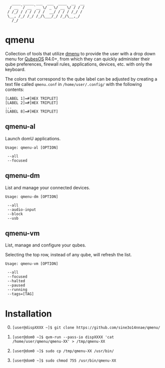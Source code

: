 ```
   ____ _____ ___  ___  ____  __  __
  / __ `/ __ `__ \/ _ \/ __ \/ / / /
 / /_/ / / / / / /  __/ / / / /_/ /
 \__, /_/ /_/ /_/\___/_/ /_/\__,_/
   /_/
```

# qmenu
Collection of tools that utilize
[dmenu](https://tools.suckless.org/dmenu/) to provide the user with a
drop down menu for [QubesOS](https://qubes-os.org/) R4.0+,
from which they can quickly administer their qube
preferences, firewall rules, applications, devices, etc.
with only the keyboard.

The colors that correspond to the qube label can be adjusted by creating a
text file called `qmenu.conf` in `/home/user/.config/` with
the following contents:

    [LABEL 1]=#[HEX TRIPLET]
    [LABEL 2]=#[HEX TRIPLET]
    ...
    [LABEL 8]=#[HEX TRIPLET]

## qmenu-al
Launch domU applications.

    Usage: qmenu-al [OPTION]

     --all
     --focused

## qmenu-dm
List and manage your connected devices.

    Usage: qmenu-dm [OPTION]

     --all
     --audio-input
     --block
     --usb

## qmenu-vm
List, manage and configure your qubes.

Selecting the top row, instead of any qube, will refresh the list.

    Usage: qmenu-vm [OPTION]

     --all
     --focused
     --halted
     --paused
     --running
     --tags=[TAG]

# Installation
0. `[user@dispXXXX ~]$ git clone https://github.com/sine3o14nnae/qmenu/`

1. `[user@dom0 ~]$ qvm-run --pass-io dispXXXX 'cat /home/user/qmenu/qmenu-XX' > /tmp/qmenu-XX`

2. `[user@dom0 ~]$ sudo cp /tmp/qmenu-XX /usr/bin/`

3. `[user@dom0 ~]$ sudo chmod 755 /usr/bin/qmenu-XX`
